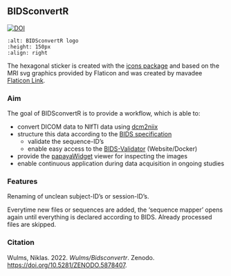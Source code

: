 <!-- README.md is generated from README.Rmd. Please edit that file -->

## BIDSconvertR 


<!-- <figure>-->
<!-- <img align="right" height="150" src="../../inst/figure/BIDSconvertR.png" alt="BIDSconvertR logo"/>-->
<!-- <figcaption>The BIDSconvertR logo, created with </figcaption>-->
<!-- </figure>-->



<!-- badges: start -->

[![DOI](https://zenodo.org/badge/195199025.svg)](https://zenodo.org/badge/latestdoi/195199025)

```{image} ../../../inst/figure/BIDSconvertR.png
:alt: BIDSconvertR logo
:height: 150px
:align: right
```

The hexagonal sticker is created with the [icons package](https://github.com/mitchelloharawild/icons) and based on the MRI svg graphics provided by
Flaticon and was created by mavadee [Flaticon
Link](https://www.flaticon.com/free-icons/mri).



<!-- badges: end -->


### Aim

The goal of BIDSconvertR is to provide a workflow, which is able to:

-   convert DICOM data to NIfTI data using
    [dcm2niix](https://github.com/rordenlab/dcm2niix)
-   structure this data according to the [BIDS
    specification](https://bids-specification.readthedocs.io/en/stable/)
    -   validate the sequence-ID’s
    -   enable easy access to the
        [BIDS-Validator](https://bids-standard.github.io/bids-validator/)
        (Website/Docker)
-   provide the
    [papayaWidget](https://github.com/muschellij2/papayaWidget) viewer
    for inspecting the images
-   enable continuous application during data acquisition in ongoing
    studies

### Features

Renaming of unclean subject-ID’s or session-ID’s.

Everytime new files or sequences are added, the ‘sequence mapper’ opens
again until everything is declared according to BIDS. Already processed
files are skipped.



### Citation 

Wulms, Niklas. 2022. *Wulms/Bidsconvertr*. Zenodo.
<https://doi.org/10.5281/ZENODO.5878407>.









